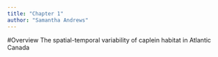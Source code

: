 ```yaml
---
title: "Chapter 1"
author: "Samantha Andrews"
---
```


#Overview
The spatial-temporal variability of caplein habitat in Atlantic Canada


